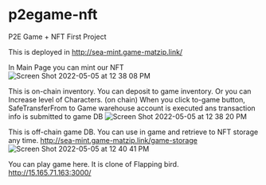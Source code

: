 # p2egame-nft
P2E Game + NFT First Project


This is deployed in http://sea-mint.game-matzip.link/

In Main Page you can mint our NFT
![Screen Shot 2022-05-05 at 12 38 08 PM](https://user-images.githubusercontent.com/45122917/166860475-c0e48f21-ca17-4a18-b21f-f4c60df1ec55.png)

This is on-chain inventory. You can deposit to game inventory. Or you can Increase level of Characters. (on chain)
When you click to-game button, SafeTransferFrom to Game warehouse account is executed ans transaction info is submitted to game DB
![Screen Shot 2022-05-05 at 12 38 20 PM](https://user-images.githubusercontent.com/45122917/166860489-ea3d56b9-487a-40ff-8587-156ea47384e4.png)

This is off-chain game DB. You can use in game and retrieve to NFT storage any time.
http://sea-mint.game-matzip.link/game-storage
![Screen Shot 2022-05-05 at 12 40 41 PM](https://user-images.githubusercontent.com/45122917/166860627-1b3ce312-d3be-4e4e-b7ac-82b988c510c5.png)

You can play game here. It is clone of Flapping bird.
http://15.165.71.163:3000/
